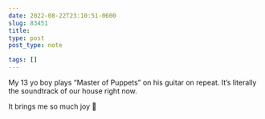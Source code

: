 ```yaml
---
date: 2022-08-22T23:10:51-0600
slug: 83451
title: 
type: post
post_type: note

tags: []
---
```

My 13 yo boy plays “Master of Puppets” on his guitar on repeat. It’s literally the soundtrack of our house right now.


It brings me so much joy 🤘



